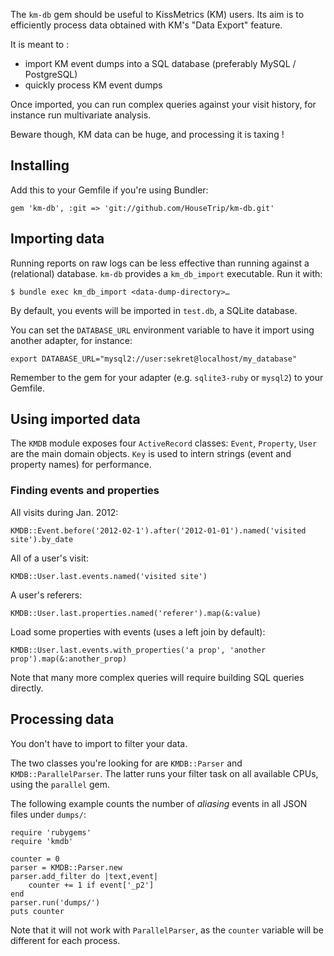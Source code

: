 The `km-db` gem should be useful to KissMetrics (KM) users.
Its aim is to efficiently process data obtained with KM's "Data Export" feature.

It is meant to :

* import KM event dumps into a SQL database (preferably MySQL / PostgreSQL)
* quickly process KM event dumps

Once imported, you can run complex queries against your visit history, for instance run multivariate analysis.

Beware though, KM data can be huge, and processing it is taxing !


Installing
----------

Add this to your Gemfile if you're using Bundler:

    gem 'km-db', :git => 'git://github.com/HouseTrip/km-db.git'


Importing data
--------------

Running reports on raw logs can be less effective than running against a (relational) database.
`km-db` provides a `km_db_import` executable. Run it with:

    $ bundle exec km_db_import <data-dump-directory>…

By default, you events will be imported in `test.db`, a SQLite database.

You can set the `DATABASE_URL` environment variable to have it import using another adapter, for instance:

    export DATABASE_URL="mysql2://user:sekret@localhost/my_database"

Remember to the gem for your adapter (e.g. `sqlite3-ruby` or `mysql2`) to your Gemfile.


Using imported data
-------------------

The `KMDB` module exposes four `ActiveRecord` classes:
`Event`, `Property`, `User` are the main domain objects.
`Key` is used to intern strings (event and property names) for performance.

### Finding events and properties

All visits during Jan. 2012:

    KMDB::Event.before('2012-02-1').after('2012-01-01').named('visited site').by_date

All of a user's visit:

    KMDB::User.last.events.named('visited site')

A user's referers:
    
    KMDB::User.last.properties.named('referer').map(&:value)

Load some properties with events (uses a left join by default):

    KMDB::User.last.events.with_properties('a prop', 'another prop').map(&:another_prop)

Note that many more complex queries will require building SQL queries directly.


Processing data
---------------

You don't have to import to filter your data.

The two classes you're looking for are `KMDB::Parser` and `KMDB::ParallelParser`.
The latter runs your filter task on all available CPUs, using the `parallel` gem.

The following example counts the number of *aliasing* events in all JSON files under `dumps/`:

    require 'rubygems'
    require 'kmdb'

    counter = 0
    parser = KMDB::Parser.new
    parser.add_filter do |text,event|
        counter += 1 if event['_p2']
    end
    parser.run('dumps/')
    puts counter

Note that it will not work with `ParallelParser`, as the `counter` variable will be different for each process.
